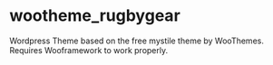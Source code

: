wootheme_rugbygear
==================

Wordpress Theme based on the free mystile theme by WooThemes. Requires Wooframework to work properly.
